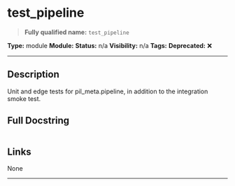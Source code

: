 # test_pipeline
> **Fully qualified name:** `test_pipeline`

**Type:** module
**Module:** 
**Status:** n/a
**Visibility:** n/a
**Tags:** 
**Deprecated:** ❌

---

## Description
Unit and edge tests for pil_meta.pipeline, in addition to the integration smoke test.

## Full Docstring
```

```

## Links
None

---
